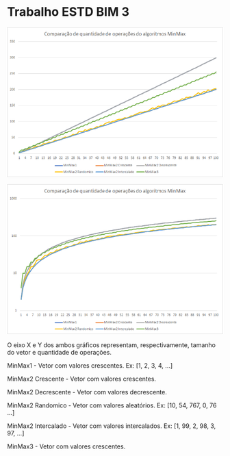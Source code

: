 # Trabalho ESTD BIM 3

![Comparação de quantidade de operações do algoritmos MinMax](https://raw.githubusercontent.com/lucasnakagawa/trabalho-estd-2018/master/bim3_atividade_1_ponto_media/src/img/grafico.png)

![Comparação de quantidade de operações do algoritmos MinMax na escala logarítmica](https://raw.githubusercontent.com/lucasnakagawa/trabalho-estd-2018/master/bim3_atividade_1_ponto_media/src/img/escala_logaritimica.png)

O eixo X e Y dos ambos gráficos representam, respectivamente, tamanho do vetor e quantidade de operações.

MinMax1 - Vetor com valores crescentes. Ex: [1, 2, 3, 4, ...]

MinMax2 Crescente - Vetor com valores crescentes.

MinMax2 Decrescente - Vetor com valores decrescente.

MinMax2 Randomico - Vetor com valores aleatórios. Ex: [10, 54, 767, 0, 76 ...]

MinMax2 Intercalado - Vetor com valores intercalados. Ex: [1, 99, 2, 98, 3, 97, ...]

MinMax3 - Vetor com valores crescentes.

